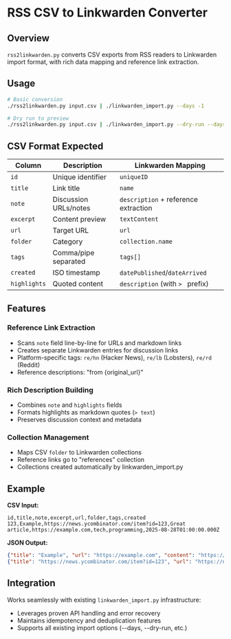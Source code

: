 # RSS CSV to Linkwarden Converter

## Overview

`rss2linkwarden.py` converts CSV exports from RSS readers to Linkwarden import format, with rich data mapping and reference link extraction.

## Usage

```bash
# Basic conversion
./rss2linkwarden.py input.csv | ./linkwarden_import.py --days -1

# Dry run to preview
./rss2linkwarden.py input.csv | ./linkwarden_import.py --dry-run --days -1
```

## CSV Format Expected

| Column | Description | Linkwarden Mapping |
|--------|-------------|-------------------|
| `id` | Unique identifier | `uniqueID` |
| `title` | Link title | `name` |
| `note` | Discussion URLs/notes | `description` + reference extraction |
| `excerpt` | Content preview | `textContent` |
| `url` | Target URL | `url` |
| `folder` | Category | `collection.name` |
| `tags` | Comma/pipe separated | `tags[]` |
| `created` | ISO timestamp | `datePublished`/`dateArrived` |
| `highlights` | Quoted content | `description` (with `> ` prefix) |

## Features

### Reference Link Extraction
- Scans `note` field line-by-line for URLs and markdown links
- Creates separate Linkwarden entries for discussion links
- Platform-specific tags: `re/hn` (Hacker News), `re/lb` (Lobsters), `re/rd` (Reddit)
- Reference descriptions: "from {original_url}"

### Rich Description Building
- Combines `note` and `highlights` fields
- Formats highlights as markdown quotes (`> text`)
- Preserves discussion context and metadata

### Collection Management
- Maps CSV `folder` to Linkwarden collections
- Reference links go to "references" collection
- Collections created automatically by linkwarden_import.py

## Example

**CSV Input:**
```csv
id,title,note,excerpt,url,folder,tags,created
123,Example,https://news.ycombinator.com/item?id=123,Great article,https://example.com,tech,programming,2025-08-28T01:00:00.000Z
```

**JSON Output:**
```json
{"title": "Example", "url": "https://example.com", "content": "https://news.ycombinator.com/item?id=123", "textContent": "Great article", "tags": "programming", "folder": "tech", ...}
{"title": "https://news.ycombinator.com/item?id=123", "url": "https://news.ycombinator.com/item?id=123", "content": "from https://example.com", "tags": "re/hn", "folder": "references", ...}
```

## Integration

Works seamlessly with existing `linkwarden_import.py` infrastructure:
- Leverages proven API handling and error recovery
- Maintains idempotency and deduplication features
- Supports all existing import options (--days, --dry-run, etc.)
